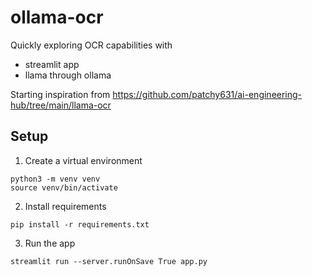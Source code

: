 # ollama-ocr
Quickly exploring OCR capabilities with
- streamlit app
- llama through ollama

Starting inspiration from https://github.com/patchy631/ai-engineering-hub/tree/main/llama-ocr


## Setup

1. Create a virtual environment
```
python3 -m venv venv
source venv/bin/activate
```

2. Install requirements
```
pip install -r requirements.txt
```

3. Run the app
```
streamlit run --server.runOnSave True app.py
```
